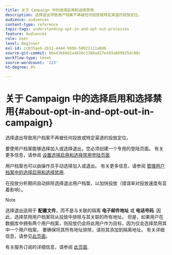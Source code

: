 ```yaml
---
title: 关于 Campaign 中的选择启用和选择禁用
description: 选择退出导致用户档案不再被任何投放或特定渠道的投放定位。
audience: audiences
content-type: reference
topic-tags: understanding-opt-in-and-opt-out-processes
feature: Audiences
role: User
level: Beginner
exl-id: ccb35aeb-2b32-4444-969b-50021111a0d6
source-git-commit: 8be43668d1a4610c3388ad27e493a689925dc88c
workflow-type: tm+mt
source-wordcount: '223'
ht-degree: 8%

---
```


# 关于 Campaign 中的选择启用和选择禁用{#about-opt-in-and-opt-out-in-campaign}

选择退出导致用户档案不再被任何投放或特定渠道的投放定位。

要使用户档案能够选择加入或选择退出，您必须创建一个专用的登陆页面。 有关更多信息，请参阅 [设置选择启用和选择禁用登陆页面](../../audiences/using/managing-opt-in-and-opt-out-in-campaign.md#setting-up-opt-in-and-opt-out-landing-pages).

用户档案也可以由操作员手动选择加入或退出。 有关更多信息，请参阅 [管理用户档案中的选择启用和选择禁用](../../audiences/using/managing-opt-in-and-opt-out-in-campaign.md#managing-opt-in-and-opt-out-from-a-profile).

在投放分析期间自动排除选择退出用户档案，以加快投放（错误率对投放速度有显着影响）。

>[!NOTE]
>
>选择退出适用于 **配置文件**，而不是与关联的隔离 **电子邮件地址** 或 **电话号码**. 因此，选择禁用用户档案将从投放中排除与其关联的所有地址。 但是，如果用户在数据库中拥有两个用户档案，则投放仍会将此用户作为目标，因为仅会选择禁用其中一个用户档案。 要确保将其所有地址排除，请将其添加到隔离地址。 有关详细信息，请参见[此页面](../../sending/using/understanding-quarantine-management.md#identifying-quarantined-addresses-for-the-entire-platform)。

有关服务订阅的详细信息，请参阅 [此页面](../../audiences/using/about-subscriptions.md).

